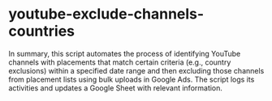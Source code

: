 # youtube-exclude-channels-countries

In summary, this script automates the process of identifying YouTube channels with placements that match certain criteria (e.g., country exclusions) within a specified date range and then excluding those channels from placement lists using bulk uploads in Google Ads. The script logs its activities and updates a Google Sheet with relevant information.
